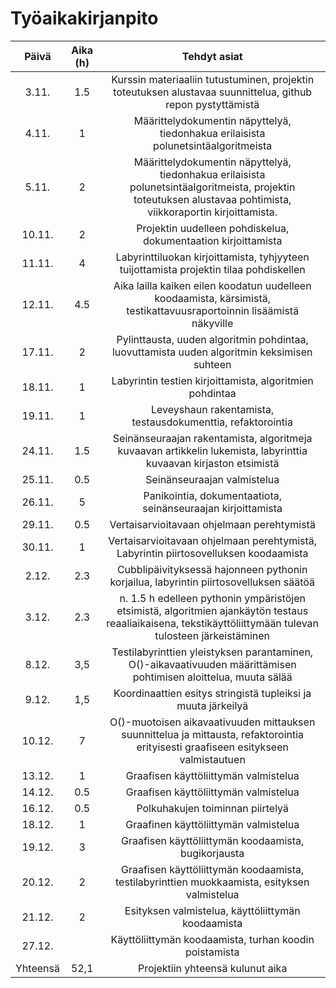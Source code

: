 # Työaikakirjanpito

| Päivä  | Aika (h) | Tehdyt asiat |
|:-----: | :-------:| :----------: |
| 3.11.  |  1.5     | Kurssin materiaaliin tutustuminen, projektin toteutuksen alustavaa suunnittelua, github repon pystyttämistä |
| 4.11.  |  1       | Määrittelydokumentin näpyttelyä, tiedonhakua erilaisista polunetsintäalgoritmeista |
| 5.11.  |  2       | Määrittelydokumentin näpyttelyä, tiedonhakua erilaisista polunetsintäalgoritmeista, projektin toteutuksen alustavaa pohtimista, viikkoraportin kirjoittamista. |
| 10.11. |  2       | Projektin uudelleen pohdiskelua, dokumentaation kirjoittamista |
| 11.11. |  4       | Labyrinttiluokan kirjoittamista, tyhjyyteen tuijottamista projektin tilaa pohdiskellen |
| 12.11. |  4.5     | Aika lailla kaiken eilen koodatun uudelleen koodaamista, kärsimistä, testikattavuusraportoinnin lisäämistä näkyville |
| 17.11. |  2       | Pylinttausta, uuden algoritmin pohdintaa, luovuttamista uuden algoritmin keksimisen suhteen |
| 18.11. |  1       | Labyrintin testien kirjoittamista, algoritmien pohdintaa |
| 19.11. |  1       | Leveyshaun rakentamista, testausdokumenttia, refaktorointia |
| 24.11. |  1.5     | Seinänseuraajan rakentamista, algoritmeja kuvaavan artikkelin lukemista, labyrinttia kuvaavan kirjaston etsimistä |
| 25.11. |  0.5     | Seinänseuraajan valmistelua |
| 26.11. |  5       | Panikointia, dokumentaatiota, seinänseuraajan kirjoittamista |
| 29.11. | 0.5      | Vertaisarvioitavaan ohjelmaan perehtymistä |
| 30.11. | 1        | Vertaisarvioitavaan ohjelmaan perehtymistä, Labyrintin piirtosovelluksen koodaamista |
| 2.12.  | 2.3      | Cubblipäivityksessä hajonneen pythonin korjailua, labyrintin piirtosovelluksen säätöä |
| 3.12.  | 2.3      | n. 1.5 h edelleen pythonin ympäristöjen etsimistä, algoritmien ajankäytön testaus reaaliaikaisena, tekstikäyttöliittymään tulevan tulosteen järkeistäminen  |
| 8.12.  | 3,5      | Testilabyrinttien yleistyksen parantaminen, O()-aikavaativuuden määrittämisen pohtimisen aloittelua, muuta sälää |
| 9.12.  | 1,5      | Koordinaattien esitys stringistä tupleiksi ja muuta järkeilyä|
| 10.12. | 7        | O()-muotoisen aikavaativuuden mittauksen suunnittelua ja mittausta, refaktorointia erityisesti graafiseen esitykseen valmistautuen |
| 13.12. | 1        | Graafisen käyttöliittymän valmistelua |
| 14.12. | 0.5      | Graafisen käyttöliittymän valmistelua |
| 16.12. | 0.5      | Polkuhakujen toiminnan piirtelyä |
| 18.12. | 1        | Graafinen käyttöliittymän valmistelua |
| 19.12. | 3        | Graafisen käyttöliittymän koodaamista, bugikorjausta |
| 20.12. | 2        | Graafisen käyttöliittymän koodaamista, testilabyrinttien muokkaamista, esityksen valmistelua |
| 21.12. | 2        | Esityksen valmistelua, käyttöliittymän koodaamista |
| 27.12. |          | Käyttöliittymän koodaamista, turhan koodin poistamista |
| Yhteensä | 52,1  | Projektiin yhteensä kulunut aika |
